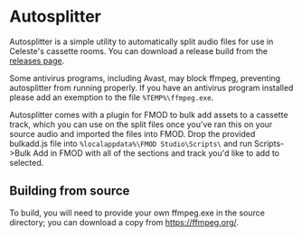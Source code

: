 # Autosplitter
Autosplitter is a simple utility to automatically split audio files for use in Celeste's cassette rooms. You can download a release build from the [releases page](https://github.com/Majora320/autosplitter/releases).

Some antivirus programs, including Avast, may block ffmpeg, preventing autosplitter from running properly.
If you have an antivirus program installed please add an exemption to the file `%TEMP%\ffmpeg.exe`.

Autosplitter comes with a plugin for FMOD to bulk add assets to a cassette track, which you can use on the split files once you've ran this on your source audio and imported the files into FMOD.
Drop the provided bulkadd.js file into `%localappdata%\FMOD Studio\Scripts\` and run Scripts->Bulk Add in FMOD with all of the sections and track you'd like to add to selected.

## Building from source
To build, you will need to provide your own ffmpeg.exe in the source directory; you can download a copy from https://ffmpeg.org/.
